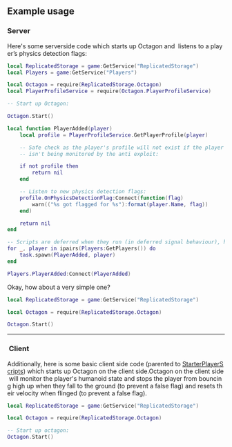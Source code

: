 ## Example usage


### Server

Here's some serverside code which starts up Octagon and  listens to a player’s physics detection flags:

```lua
local ReplicatedStorage = game:GetService("ReplicatedStorage")
local Players = game:GetService("Players")

local Octagon = require(ReplicatedStorage.Octagon)
local PlayerProfileService = require(Octagon.PlayerProfileService)

-- Start up Octagon:

Octagon.Start()

local function PlayerAdded(player)
    local profile = PlayerProfileService.GetPlayerProfile(player)  

    -- Safe check as the player's profile will not exist if the player
    -- isn't being monitored by the anti exploit:

    if not profile then
        return nil
    end

    -- Listen to new physics detection flags:
    profile.OnPhysicsDetectionFlag:Connect(function(flag)
        warn(("%s got flagged for %s"):format(player.Name, flag))
    end)

    return nil
end

-- Scripts are deferred when they run (in deferred signal behaviour), handle the edge case where players are already in the game by the time this script runs:
for _, player in ipairs(Players:GetPlayers()) do
    task.spawn(PlayerAdded, player)
end

Players.PlayerAdded:Connect(PlayerAdded)
```

Okay, how about a very simple one?

```lua
local ReplicatedStorage = game:GetService("ReplicatedStorage")

local Octagon = require(ReplicatedStorage.Octagon)

Octagon.Start()
```

---

###  Client

Additionally, here is some basic client side code (parented to [StarterPlayerScripts](https://developer.roblox.com/en-us/api-reference/class/StarterPlayerScripts)) which starts up Octagon on the client side.Octagon on the client side will monitor the player's humanoid state and stops the player from bouncing high up when they fall to the ground (to prevent a false flag) and resets their velocity when flinged (to prevent a false flag).

```lua
local ReplicatedStorage = game:GetService("ReplicatedStorage")

local Octagon = require(ReplicatedStorage.Octagon)

-- Start up octagon:
Octagon.Start()
```
